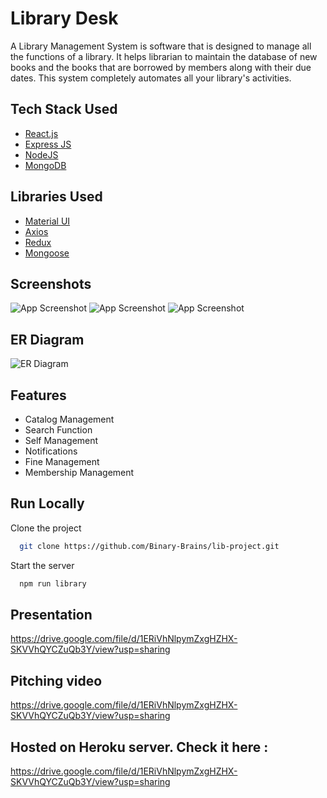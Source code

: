 
# Library Desk

A Library Management System is software that is designed to manage all the functions of a library. It helps librarian to maintain the database of new books and the books that are borrowed by members along with their due dates. This system completely automates all your library's activities.


## Tech Stack Used

 - [React.js](https://awesomeopensource.com/project/elangosundar/awesome-README-templates)
 - [Express JS](https://github.com/matiassingers/awesome-readme)
 - [NodeJS](https://bulldogjob.com/news/449-how-to-write-a-good-readme-for-your-github-project)
 - [MongoDB](https://bulldogjob.com/news/449-how-to-write-a-good-readme-for-your-github-project)


 ## Libraries Used

 - [Material UI](https://awesomeopensource.com/project/elangosundar/awesome-README-templates)
 - [Axios](https://github.com/matiassingers/awesome-readme)
 - [Redux](https://bulldogjob.com/news/449-how-to-write-a-good-readme-for-your-github-project)
 - [Mongoose](https://bulldogjob.com/news/449-how-to-write-a-good-readme-for-your-github-project)


## Screenshots

![App Screenshot](https://drive.google.com/file/d/1-PaHTBVPo7jN2ok54SqpzQg61UmKvbLh/view?usp=sharing)
![App Screenshot](https://drive.google.com/file/d/1xML-LppLOLwUbC4DxeBHIhnUvyS9V7mc/view?usp=sharing)
![App Screenshot](https://drive.google.com/file/d/1ERiVhNlpymZxgHZHX-SKVVhQYCZuQb3Y/view?usp=sharing)

## ER Diagram

![ER Diagram](https://drive.google.com/file/d/1DO-pDN0FcMCntDu3PCMlsKcCnncOv9sk/view?usp=sharing)


## Features

- Catalog Management
- Search Function
- Self Management
- Notifications
- Fine Management
- Membership Management


## Run Locally

Clone the project

```bash
  git clone https://github.com/Binary-Brains/lib-project.git
```

Start the server

```bash
  npm run library
```


## Presentation

https://drive.google.com/file/d/1ERiVhNlpymZxgHZHX-SKVVhQYCZuQb3Y/view?usp=sharing

## Pitching video

https://drive.google.com/file/d/1ERiVhNlpymZxgHZHX-SKVVhQYCZuQb3Y/view?usp=sharing

## Hosted on Heroku server. Check it here : 

https://drive.google.com/file/d/1ERiVhNlpymZxgHZHX-SKVVhQYCZuQb3Y/view?usp=sharing

